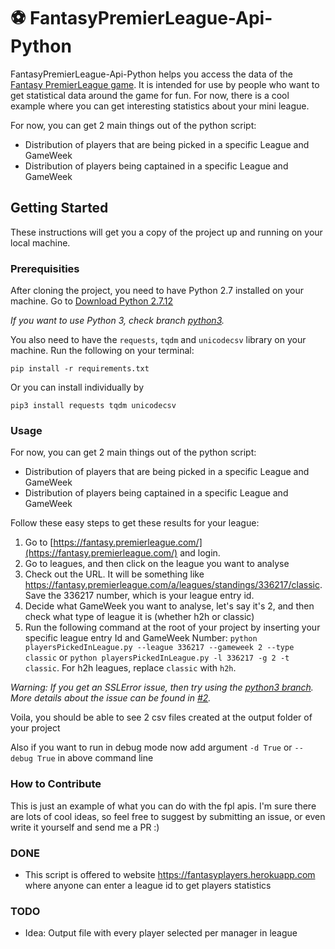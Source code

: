 # ⚽ FantasyPremierLeague-Api-Python

FantasyPremierLeague-Api-Python helps you access the data of the [Fantasy PremierLeague game](https://fantasy.premierleague.com/). It is intended for use by people who want to get statistical data around the game for fun. For now, there is a cool example where you can get interesting statistics about your mini league.

For now, you can get 2 main things out of the python script:

* Distribution of players that are being picked in a specific League and GameWeek
* Distribution of players being captained in a specific League and GameWeek

## Getting Started

These instructions will get you a copy of the project up and running on your local machine.

### Prerequisities

After cloning the project, you need to have Python 2.7 installed on your machine. Go to [Download Python 2.7.12](https://www.python.org/downloads/)

_If you want to use Python 3, check branch [python3](https://github.com/spinach/FantasyPremierLeague-Api.py/tree/python3)._

You also need to have the `requests`, `tqdm` and `unicodecsv` library on your machine. Run the following on your terminal:

```
pip install -r requirements.txt
```
Or you can install individually by

```
pip3 install requests tqdm unicodecsv
```


### Usage

For now, you can get 2 main things out of the python script:

* Distribution of players that are being picked in a specific League and GameWeek
* Distribution of players being captained in a specific League and GameWeek

Follow these easy steps to get these results for your league:

1. Go to [https://fantasy.premierleague.com/](https://fantasy.premierleague.com/) and login.
2. Go to leagues, and then click on the league you want to analyse
3. Check out the URL. It will be something like https://fantasy.premierleague.com/a/leagues/standings/336217/classic. Save the 336217 number, which is your league entry id.
4. Decide what GameWeek you want to analyse, let's say it's 2, and then check what type of league it is (whether h2h or classic)
5. Run the following command at the root of your project by inserting your specific league entry Id and GameWeek Number: `python playersPickedInLeague.py --league 336217 --gameweek 2 --type classic` or `python playersPickedInLeague.py -l 336217 -g 2 -t classic`. For h2h leagues, replace `classic` with `h2h`.

_Warning: If you get an SSLError issue, then try using the [python3 branch](https://github.com/spinach/FantasyPremierLeague-Api.py/tree/python3). More details about the issue can be found in [#2](/../../issues/2)._

Voila, you should be able to see 2 csv files created at the output folder of your project

Also if you want to run in debug mode now add argument `-d True` or `--debug True` in above command line

### How to Contribute
This is just an example of what you can do with the fpl apis. I'm sure there are lots of cool ideas, so feel free to suggest by submitting an issue, or even write it yourself and send me a PR :)


### DONE
- This script is offered to website https://fantasyplayers.herokuapp.com where anyone can enter a league id to get players statistics
### TODO

- Idea: Output file with every player selected per manager in league
